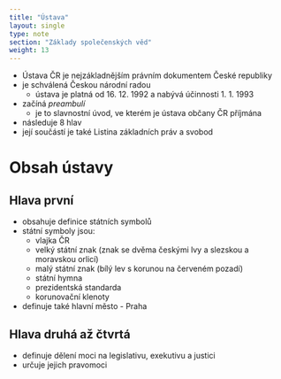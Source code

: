 ```yaml
---
title: "Ústava"
layout: single
type: note
section: "Základy společenských věd"
weight: 13
---
```

- Ústava ČR je nejzákladnějším právním dokumentem České republiky
- je schválená Českou národní radou
    - ústava je platná od 16. 12. 1992 a nabývá účinnosti 1. 1. 1993
- začíná *preambulí*
    - je to slavnostní úvod, ve kterém je ústava občany ČR příjmána
- následuje 8 hlav
- její součástí je také Listina základních práv a svobod
# Obsah ústavy
## Hlava první
- obsahuje definice státních symbolů
- státní symboly jsou:
    - vlajka ČR
    - velký státní znak (znak se dvěma českými lvy a slezskou a moravskou orlicí)
    - malý státní znak (bílý lev s korunou na červeném pozadí)
    - státní hymna
    - prezidentská standarda
    - korunovační klenoty
- definuje také hlavní město - Praha
## Hlava druhá až čtvrtá
- definuje dělení moci na legislativu, exekutivu a justici
- určuje jejich pravomoci